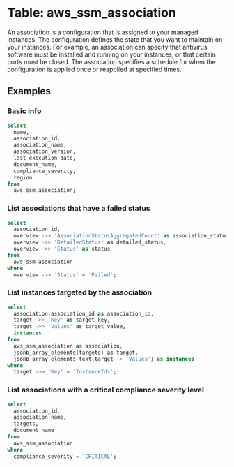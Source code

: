 # Table: aws_ssm_association

An association is a configuration that is assigned to your managed instances. The configuration defines the state that you want to maintain on your instances. For example, an association can specify that antivirus software must be installed and running on your instances, or that certain ports must be closed. The association specifies a schedule for when the configuration is applied once or reapplied at specified times.

## Examples

### Basic info

```sql
select
  name,
  association_id,
  association_name,
  association_version,
  last_execution_date,
  document_name,
  compliance_severity,
  region
from
  aws_ssm_association;
```

### List associations that have a failed status

```sql
select
  association_id,
  overview ->> 'AssociationStatusAggregatedCount' as association_status_aggregated_count,
  overview ->> 'DetailedStatus' as detailed_status,
  overview ->> 'Status' as status
from
  aws_ssm_association
where
  overview ->> 'Status' = 'Failed';
```

### List instances targeted by the association

```sql
select
  association.association_id as association_id,
  target ->> 'Key' as target_key,
  target ->> 'Values' as target_value,
  instances
from
  aws_ssm_association as association,
  jsonb_array_elements(targets) as target,
  jsonb_array_elements_text(target -> 'Values') as instances
where
  target ->> 'Key' = 'InstanceIds';
```

### List associations with a critical compliance severity level

```sql
select
  association_id,
  association_name,
  targets,
  document_name
from
  aws_ssm_association
where
  compliance_severity = 'CRITICAL';
```
